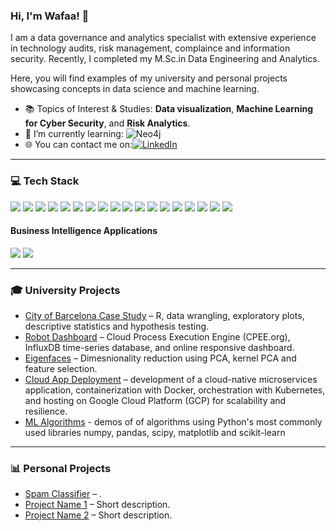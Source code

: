 ### Hi, I'm Wafaa! 👋 
I am a data governance and analytics specialist with extensive experience in technology audits, risk management, complaince and information security. Recently, I completed my M.Sc.in Data Engineering and Analytics. 

Here, you will find examples of my university and personal projects showcasing concepts in data science and machine learning.

- 📚 Topics of Interest & Studies: **Data visualization**, **Machine Learning for Cyber Security**, and **Risk Analytics**.
- 🌱 I’m currently learning: ![Neo4j](https://img.shields.io/badge/Neo4j-4581C3?&style=for-the-badge&logo=neo4j&logoColor=white)
- 🌐 You can contact me on:[![LinkedIn](https://img.shields.io/badge/linkedin-0A66C2?&style=for-the-badge&logo=linkedin&logoColor=white)](https://www.linkedin.com/in/wabusadah/)

---
### 💻 Tech Stack
<img src="https://img.shields.io/badge/python%20-%2314354C.svg?&style=for-the-badge&logo=python&logoColor=white"/> <img src="https://img.shields.io/badge/r-%23276DC3.svg?&style=for-the-badge&logo=r&logoColor=white"/> <img src="https://img.shields.io/badge/c++%20-%2300599C.svg?&style=for-the-badge&logo=c%2B%2B&ogoColor=white"/> <img src="https://img.shields.io/badge/javascript%20-%23323330.svg?&style=for-the-badge&logo=javascript&logoColor=%23F7DF1E"/> <img src ="https://img.shields.io/badge/oracle%20-%23F00000.svg?&style=for-the-badge&logo=oracle&logoColor=white" /> <img src="https://img.shields.io/badge/mysql-%2300f.svg?&style=for-the-badge&logo=mysql&logoColor=white"/> <img src="https://img.shields.io/badge/Microsoft%20SQL%20Sever-CC2927?style=for-the-badge&logo=microsoft%20sql%20server&logoColor=white" /> <img src ="https://img.shields.io/badge/postgres-%23316192.svg?&style=for-the-badge&logo=postgresql&logoColor=white"/> <img src ="https://img.shields.io/badge/MongoDB-%234ea94b.svg?&style=for-the-badge&logo=mongodb&logoColor=white"/> <img src="https://img.shields.io/badge/numpy-%23013243.svg?style=for-the-badge&logo=numpy&logoColor=white" /> <img src="https://img.shields.io/badge/pandas-%23150458.svg?style=for-the-badge&logo=pandas&logoColor=white" /> <img src="https://img.shields.io/badge/scikit--learn-%23F7931E.svg?style=for-the-badge&logo=scikit-learn&logoColor=white" /> <img src="https://img.shields.io/badge/SciPy-%230C55A5.svg?style=for-the-badge&logo=scipy&logoColor=%white" /> <img src="https://img.shields.io/badge/AWS%20-%23FF9900.svg?&style=for-the-badge&logo=amazon-aws&logoColor=white"/> <img src="https://img.shields.io/badge/Google%20Cloud%20-%234285F4.svg?&style=for-the-badge&logo=google-cloud&logoColor=white"/> <img src="https://img.shields.io/badge/docker%20-%230db7ed.svg?&style=for-the-badge&logo=docker&logoColor=white"/> <img src="https://img.shields.io/badge/kubernetes%20-%23326ce5.svg?&style=for-the-badge&logo=kubernetes&logoColor=white"/> <img src ="https://img.shields.io/badge/jira-%230A0FFF.svg?style=for-the-badge&logo=jira&logoColor=white" /> 

#### Business Intelligence Applications 
<img src="https://img.shields.io/badge/tableau-E97627?&style=for-the-badge&logo=Tableau&logoColor=white" /> <img src ="https://img.shields.io/badge/power_bi-F2C811?style=for-the-badge&logo=powerbi&logoColor=black" />

---
### 🎓 University Projects  
- [City of Barcelona Case Study](https://github.com/WafaaN/Barcelona-Case-Study-Statistics-with-R) – R, data wrangling, exploratory plots, descriptive statistics and hypothesis testing.  
- [Robot Dashboard](https://github.com/WafaaN/Robot_Dashboard_CPEE_PAIS) – Cloud Process Execution Engine (CPEE.org), InfluxDB time-series database, and online responsive dashboard.
- [Eigenfaces](https://github.com/WafaaN/Robot_Dashboard_CPEE_PAIS) – Dimesnionality reduction using PCA, kernel PCA and feature selection.
- [Cloud App Deployment](https://github.com/abhishekkarki/cloud-app-deployment) – development of a  cloud-native microservices application, containerization with Docker, orchestration with Kubernetes, and hosting on Google Cloud Platform (GCP) for scalability and resilience.
- [ML Algorithms](https://github.com/WafaaN/Machine-Learning-Algorithms) - demos of of algorithms using Python's most commonly used libraries numpy, pandas, scipy, matplotlib and scikit-learn

---
### 📊 Personal Projects  
- [Spam Classifier](https://github.com/WafaaN/Robot_Dashboard_CPEE_PAIS) – .
- [Project Name 1](project-link) – Short description.  
- [Project Name 2](project-link) – Short description.  
